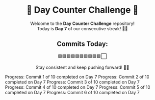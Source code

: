 <div align="center">

# 🚀 Day Counter Challenge 🌟

Welcome to the **Day Counter Challenge** repository!  
Today is **Day 7** of our consecutive streak! 💪🎯  

## Commits Today:
🟩🟩🟩🟩🟩🟩🟩🟩🟩🟩⬜  

Stay consistent and keep pushing forward! 🌟🔥

</div>
Progress: Commit 1 of 10 completed on Day 7
Progress: Commit 2 of 10 completed on Day 7
Progress: Commit 3 of 10 completed on Day 7
Progress: Commit 4 of 10 completed on Day 7
Progress: Commit 5 of 10 completed on Day 7
Progress: Commit 6 of 10 completed on Day 7
